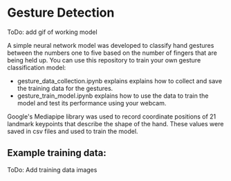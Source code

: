 # Gesture Detection

ToDo: add gif of working model

A simple neural network model was developed to classify hand gestures between the numbers one to five based on the number of fingers that are being held up. You can use this repository to train your own gesture classification model:

- gesture_data_collection.ipynb explains explains how to collect and save the training data for the gestures.
- gesture_train_model.ipynb explains how to use the data to train the model and test its performance using your webcam.

Google's Mediapipe library was used to record coordinate positions of 21 landmark keypoints that describe the shape of the hand. These values were saved in csv files and used to train the model.

## Example training data:

ToDo: Add training data images


